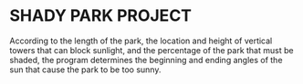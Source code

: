 # SHADY PARK PROJECT
 According to the length of the park, the location and height of vertical towers that can block sunlight, and the percentage of the park that must be shaded, the program determines the beginning and ending angles of the sun that cause the park to be too sunny.

